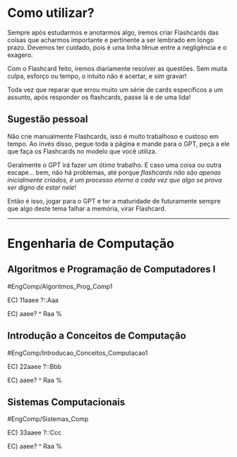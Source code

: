# Como utilizar?

Sempre após estudarmos e anotarmos algo, iremos criar Flashcards das coisas que acharmos importante e pertinente a ser lembrado em longo prazo. Devemos ter cuidado, pois é uma linha tênue entre a negligência e o exagero.

Com o Flashcard feito, iremos diariamente resolver as questões. Sem muita culpa, esforço ou tempo, o intuito não é acertar, e sim gravar!

Toda vez que reparar que errou muito um série de cards específicos a um assunto, após responder os flashcards, passe lá e de uma lida!

## Sugestão pessoal

Não crie manualmente Flashcards, isso é muito trabalhoso e custoso em tempo. Ao invés disso, pegue toda a página e mande para o GPT, peça a ele que faça os Flashcards no modelo que você utiliza.

Geralmente o GPT irá fazer um ótimo trabalho. E caso uma coisa ou outra escape... bem, não há problemas, até porque *flashcards não são apenas inicialmente criados, é um processo eterno a cada vez que algo se prova ser digno de estar nele*!

Então é isso, jogar para o GPT e ter a maturidade de futuramente sempre que algo deste tema falhar a memória, virar Flashcard.

---

# Engenharia de Computação
## Algoritmos e Programação de Computadores I
#EngComp/Algoritmos_Prog_Comp1

EC) 11aaee ?::Aaa

EC) aaee?
^
Raa
%

## Introdução a Conceitos de Computação
#EngComp/Introducao_Conceitos_Computacao1

EC) 22aaee ?::Bbb

EC) aaee?
^
Raa
%

## Sistemas Computacionais
#EngComp/Sistemas_Comp

EC) 33aaee ?::Ccc

EC) aaee?
^
Raa
%
